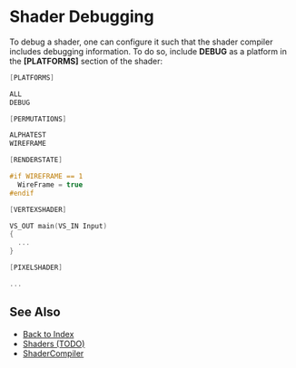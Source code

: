 # Shader Debugging

To debug a shader, one can configure it such that the shader compiler includes debugging information. To do so, include **DEBUG** as a platform in the **[PLATFORMS]** section of the shader:

```cpp
[PLATFORMS]

ALL
DEBUG

[PERMUTATIONS]

ALPHATEST
WIREFRAME

[RENDERSTATE]

#if WIREFRAME == 1
  WireFrame = true
#endif

[VERTEXSHADER]

VS_OUT main(VS_IN Input)
{
  ...
}

[PIXELSHADER]

...
```

## See Also

* [Back to Index](../../index.md)
* [Shaders (TODO)](shaders-overview.md)
* [ShaderCompiler](../../tools/shadercompiler.md)
